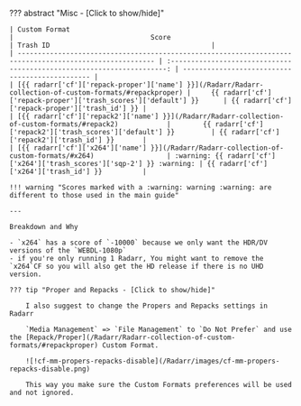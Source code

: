??? abstract "Misc - [Click to show/hide]"

    | Custom Format                                                                                            |                                  Score                                  | Trash ID                                        |
    | -------------------------------------------------------------------------------------------------------- | :---------------------------------------------------------------------: | ----------------------------------------------- |
    | [{{ radarr['cf']['repack-proper']['name'] }}](/Radarr/Radarr-collection-of-custom-formats/#repackproper) |     {{ radarr['cf']['repack-proper']['trash_scores']['default'] }}      | {{ radarr['cf']['repack-proper']['trash_id'] }} |
    | [{{ radarr['cf']['repack2']['name'] }}](/Radarr/Radarr-collection-of-custom-formats/#repack2)            |        {{ radarr['cf']['repack2']['trash_scores']['default'] }}         | {{ radarr['cf']['repack2']['trash_id'] }}       |
    | [{{ radarr['cf']['x264']['name'] }}](/Radarr/Radarr-collection-of-custom-formats/#x264)                  | :warning: {{ radarr['cf']['x264']['trash_scores']['sqp-2'] }} :warning: | {{ radarr['cf']['x264']['trash_id'] }}          |

    !!! warning "Scores marked with a :warning: warning :warning: are different to those used in the main guide"

    ---

    Breakdown and Why

    - `x264` has a score of `-10000` because we only want the HDR/DV versions of the `WEBDL-1080p`
    - if you're only running 1 Radarr, You might want to remove the `x264`CF so you will also get the HD release if there is no UHD version.

    ??? tip "Proper and Repacks - [Click to show/hide]"

        I also suggest to change the Propers and Repacks settings in Radarr

        `Media Management` => `File Management` to `Do Not Prefer` and use the [Repack/Proper](/Radarr/Radarr-collection-of-custom-formats/#repackproper) Custom Format.

        ![!cf-mm-propers-repacks-disable](/Radarr/images/cf-mm-propers-repacks-disable.png)

        This way you make sure the Custom Formats preferences will be used and not ignored.
